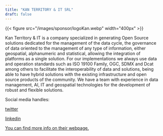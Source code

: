 ```yaml
---
title: "KAN TERRITORY & IT SRL"
draft: false
---
```


{{< figure src="/images/sponsor/logoKan.webp" width="400px" >}}

Kan Territory & IT is a company specialized in generating Open Source solutions dedicated for the management of the data cycle, the governance of data oriented to the management of any type of information, either geospatial, alphanumeric and statistical, allowing the integration of platforms as a single solution. For our implementations we always use data and operation standards such as ISO 19100 Family, OGC, SDMX and Dcat among others to facilitate the interoperability of data and solutions, being able to have hybrid solutions with the existing infrastructure and open source products of the community. We have a team with experience in data management, AI, IT and geospatial technologies for the development of robust and flexible solutions.

Social media handles:

[twitter](https://twitter.com/KanTerritoryIT)

[linkedin](https://www.linkedin.com/company/kan-territory-it/)

[You can find more info on their webpage.](https://kan.com.ar/)
